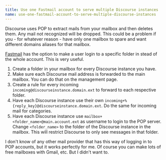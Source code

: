 ```yaml
---
title: Use one Fastmail account to serve multiple Discourse instances
name: use-one-fastmail-account-to-serve-multiple-discourse-instances
---
```


Discourse uses POP to extract mails from your mailbox and then deletes them. Any mail not recognized will be dropped. This could be a problem if you - for whatever reason - have only one mailbox to spare and want different domains aliases for that mailbox.

[Fastmail](https://www.fastmail.fm/) has the option to make a user login to a specific folder in stead of the whole account. This is very useful.

 1. Create a folder in your mailbox for every Discourse instance you have.
 2. Make sure each Discourse mail address is forwarded to the main mailbox. You can do that on the management page.
 3. Create a rule for every incoming `incoming@discourseinstance.domain.ext` to forward to each respective folder.
 4. Have each Discourse instance use their own `incoming+%{reply_key}@discourseinstance.domain.ext`. Do the same for incoming mail for categories.
 5. Have each Discourse instance use `mailbox+<folder_name>@main.account.ext` as username to login to the POP server. Change `<folder_name>` to the folder of the Discourse instance in the mailbox. This will restrict Discourse to only see messages in that folder.

I don't know of any other mail provider that has this way of logging in to POP accounts, but it works perfectly for me. Of course you can make lots of free mailboxes with Gmail, etc. But I didn't want to.